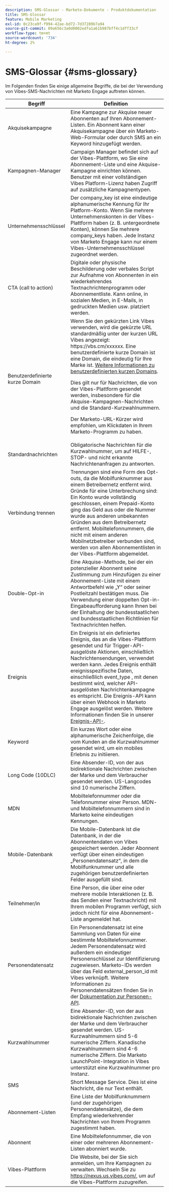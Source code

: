 ```yaml
---
description: SMS-Glossar - Marketo-Dokumente - Produktdokumentation
title: SMS-Glossar
feature: Mobile Marketing
exl-id: 0c23ca9f-f994-42ae-bd72-7d37289b7a94
source-git-commit: 09a656c3a0d0002edfa1a61b987bff4c1dff33cf
workflow-type: tm+mt
source-wordcount: '734'
ht-degree: 2%

---
```


# SMS-Glossar {#sms-glossary}

Im Folgenden finden Sie einige allgemeine Begriffe, die bei der Verwendung von Vibes-SMS-Nachrichten mit Marketo Engage auftreten können.

<table>
<thead>
  <tr>
    <th>Begriff</th>
    <th>Definition</th>
  </tr>
</thead>
<tbody>
  <tr>
    <td>Akquisekampagne</td>
    <td>Eine Kampagne zur Akquise neuer Abonnenten auf Ihren Abonnement-Listen. Ein Abonnent kann einer Akquisekampagne über ein Marketo-Web-Formular oder durch SMS an ein Keyword hinzugefügt werden.</td>
  </tr>
  <tr>
    <td>Kampagnen-Manager</td>
    <td>Campaign Manager befindet sich auf der Vibes-Plattform, wo Sie eine Abonnement-Liste und eine Akquise-Kampagne einrichten können. Benutzer mit einer vollständigen Vibes Platform-Lizenz haben Zugriff auf zusätzliche Kampagnentypen.</td>
  </tr>
  <tr>
    <td>Unternehmensschlüssel</td>
    <td>Der company_key ist eine eindeutige alphanumerische Kennung für Ihr Platform-Konto. Wenn Sie mehrere Unternehmenskonten in der Vibes-Plattform haben (z. B. untergeordnete Konten), können Sie mehrere company_keys haben. Jede Instanz von Marketo Engage kann nur einem Vibes-Unternehmensschlüssel zugeordnet werden.</td>
  </tr>
  <tr>
    <td>CTA (call to action)</td>
    <td>Digitale oder physische Beschilderung oder verbales Script zur Aufnahme von Abonnenten in ein wiederkehrendes Textnachrichtenprogramm oder Abonnementliste. Kann online, in sozialen Medien, in E-Mails, in gedruckten Medien usw. platziert werden.</td>
  </tr>
  <tr>
    <td>Benutzerdefinierte kurze Domain</td>
    <td>Wenn Sie den gekürzten Link Vibes verwenden, wird die gekürzte URL standardmäßig unter der kurzen URL Vibes angezeigt: https://vbs.cm/xxxxxx. Eine benutzerdefinierte kurze Domain ist eine Domain, die eindeutig für Ihre Marke ist. <a href="https://developer-platform.vibes.com/docs/creating-a-custom-short-domain">Weitere Informationen zu benutzerdefinierten kurzen Domains</a>.<p>
    Dies gilt nur für Nachrichten, die von der Vibes-Plattform gesendet werden, insbesondere für die Akquise-Kampagnen-Nachrichten und die Standard-Kurzwahlnummern.<p>
    Der Marketo-URL-Kürzer wird empfohlen, um Klickdaten in Ihrem Marketo-Programm zu haben.</td>
  </tr>
  <tr>
    <td>Standardnachrichten</td>
    <td>Obligatorische Nachrichten für die Kurzwahlnummer, um auf HILFE-, STOP- und nicht erkannte Nachrichtenanfragen zu antworten.</td>
  </tr>
  <tr>
    <td>Verbindung trennen</td>
    <td>Trennungen sind eine Form des Opt-outs, da die Mobilfunknummer aus einem Betreibernetz entfernt wird. Gründe für eine Unterbrechung sind: Ein Konto wurde vollständig geschlossen, einem Prepaid-Konto ging das Geld aus oder die Nummer wurde aus anderen unbekannten Gründen aus dem Betreibernetz entfernt. Mobiltelefonnummern, die nicht mit einem anderen Mobilnetzbetreiber verbunden sind, werden von allen Abonnementlisten in der Vibes-Plattform abgemeldet.</td>
  </tr>
  <tr>
    <td>Double-Opt-in</td>
    <td>Eine Akquise-Methode, bei der ein potenzieller Abonnent seine Zustimmung zum Hinzufügen zu einer Abonnement-Liste mit einem Antwortbefehl wie „Y“ oder seiner Postleitzahl bestätigen muss. Die Verwendung einer doppelten Opt-in-Eingabeaufforderung kann Ihnen bei der Einhaltung der bundesstaatlichen und bundesstaatlichen Richtlinien für Textnachrichten helfen.</td>
  </tr>
  <tr>
    <td>Ereignis</td>
    <td>Ein Ereignis ist ein definiertes Ereignis, das an die Vibes-Plattform gesendet und für Trigger-API-ausgelöste Aktionen, einschließlich Nachrichtensendungen, verwendet werden kann. Jedes Ereignis enthält ereignisspezifische Daten, einschließlich event_type , mit denen bestimmt wird, welcher API-ausgelösten Nachrichtenkampagne es entspricht. Die Ereignis-API kann über einen Webhook in Marketo Engage ausgelöst werden. Weitere Informationen finden Sie in unserer <a href="https://developer-platform.vibes.com/reference/event-api">Ereignis-API-</a>.</td>
  </tr>
  <tr>
    <td>Keyword</td>
    <td>Ein kurzes Wort oder eine alphanumerische Zeichenfolge, die vom Kunden an die Kurzwahlnummer gesendet wird, um ein mobiles Erlebnis zu initiieren.</td>
  </tr>
  <tr>
    <td>Long Code (10DLC)</td>
    <td>Eine Absender-ID, von der aus bidirektionale Nachrichten zwischen der Marke und dem Verbraucher gesendet werden. US-Langcodes sind 10 numerische Ziffern.</td>
  </tr>
  <tr>
    <td>MDN</td>
    <td>Mobiltelefonnummer oder die Telefonnummer einer Person. MDN- und Mobiltelefonnummern sind in Marketo keine eindeutigen Kennungen.</td>
  </tr>
  <tr>
    <td>Mobile-Datenbank</td>
    <td>Die Mobile-Datenbank ist die Datenbank, in der die Abonnentendaten von Vibes gespeichert werden. Jeder Abonnent verfügt über einen eindeutigen „Personendatensatz“, in dem die Mobilfunknummer und alle zugehörigen benutzerdefinierten Felder ausgefüllt sind.</td>
  </tr>
  <tr>
    <td>Teilnehmer/in</td>
    <td>Eine Person, die über eine oder mehrere mobile Interaktionen (z. B. das Senden einer Textnachricht) mit Ihrem mobilen Programm verfügt, sich jedoch nicht für eine Abonnement-Liste angemeldet hat.</td>
  </tr>
  <tr>
    <td>Personendatensatz</td>
    <td>Ein Personendatensatz ist eine Sammlung von Daten für eine bestimmte Mobiltelefonnummer. Jedem Personendatensatz wird außerdem ein eindeutiger Personenschlüssel zur Identifizierung zugewiesen. Marketo-IDs werden über das Feld external_person_id mit Vibes verknüpft. Weitere Informationen zu Personendatensätzen finden Sie in der <a href="https://developer-platform.vibes.com/reference/person-api">Dokumentation zur Personen-API</a>.</td>
  </tr>
  <tr>
    <td>Kurzwahlnummer</td>
    <td>Eine Absender-ID, von der aus bidirektionale Nachrichten zwischen der Marke und dem Verbraucher gesendet werden. US-Kurzwahlnummern sind 5-6 numerische Ziffern. Kanadische Kurzwahlnummern sind 4-6 numerische Ziffern. Die Marketo LaunchPoint-Integration in Vibes unterstützt eine Kurzwahlnummer pro Instanz.</td>
  </tr>
  <tr>
    <td>SMS</td>
    <td>Short Message Service. Dies ist eine Nachricht, die nur Text enthält.</td>
  </tr>
  <tr>
    <td>Abonnement-Listen</td>
    <td>Eine Liste der Mobilfunknummern (und der zugehörigen Personendatensätze), die dem Empfang wiederkehrender Nachrichten von Ihrem Programm zugestimmt haben.</td>
  </tr>
  <tr>
    <td>Abonnent</td>
    <td>Eine Mobiltelefonnummer, die von einer oder mehreren Abonnement-Listen abonniert wurde.</td>
  </tr>
  <tr>
    <td>Vibes-Plattform</td>
    <td>Die Website, bei der Sie sich anmelden, um Ihre Kampagnen zu verwalten. Wechseln Sie zu <a href="https://nexus.us.vibes.com/">https://nexus.us.vibes.com/</a>, um auf die Vibes-Plattform zuzugreifen.</td>
  </tr>
</tbody>
</table>
